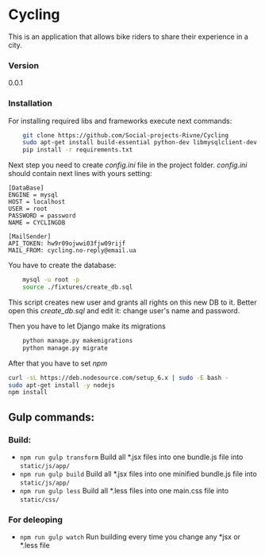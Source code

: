 # Cycling #
This is an application that allows bike riders to share their experience in a city. 

### Version
0.0.1

### Installation
For installing required libs and frameworks execute next commands:
```sh
    git clone https://github.com/Social-projects-Rivne/Cycling
    sudo apt-get install build-essential python-dev libmysqlclient-dev
    pip install -r requirements.txt
```

Next step you need to create *config.ini* file in the project folder.
*config.ini* should contain next lines with yours setting:

    [DataBase]
    ENGINE = mysql
    HOST = localhost
    USER = root
    PASSWORD = password
    NAME = CYCLINGDB

    [MailSender]
    API_TOKEN: hw9r09ojwwi03fjw09rijf
    MAIL_FROM: cycling.no-reply@email.ua

You have to create the database:
```sh
    mysql -u root -p 
    source ./fixtures/create_db.sql
```
This script creates new user and grants all rights on this new DB to it.
Better open this *create_db.sql* and edit it:
change user's name and password.

Then you have to let Django make its migrations
```sh
    python manage.py makemigrations
    python manage.py migrate
```

After that you have to set *npm*
```sh
curl -sL https://deb.nodesource.com/setup_6.x | sudo -E bash -
sudo apt-get install -y nodejs
npm install
```

## Gulp commands:

### Build:

- `npm run gulp transform` Build all *.jsx files into one bundle.js file into `static/js/app/`
- `npm run gulp build` Build all *.jsx files into one minified bundle.js file into `static/js/app/`
- `npm run gulp less` Build all *.less files into one main.css file into `static/css/`

### For deleoping

- `npm run gulp watch` Run building every time you change any *jsx or *.less file

